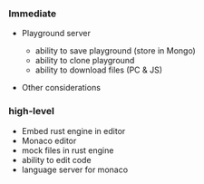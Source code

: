 
### Immediate

- Playground server
  - ability to save playground (store in Mongo)
  - ability to clone playground
  - ability to download files (PC & JS)



- Other considerations


### high-level

- Embed rust engine in editor
- Monaco editor
- mock files in rust engine
- ability to edit code 
- language server for monaco
  